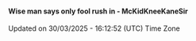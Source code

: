 #### Wise man says only fool rush in - McKidKneeKaneSir
Updated on 30/03/2025 - 16:12:52 (UTC) Time Zone
